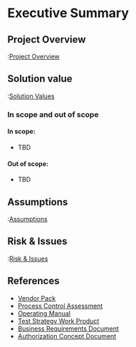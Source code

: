 # Executive Summary

## Project Overview

:[Project Overview](../docs/01-Introduction-and-Goals/Project-Overview.md)

## Solution value

:[Solution Values](../docs/01-Introduction-and-Goals/Solution-Values.md)

### In scope and out of scope

#### In scope:

* TBD

#### Out of scope:

* TBD

## Assumptions

:[Assumptions](../docs/04-Solution-Strategy/01-Solution-Strategy)

## Risk & Issues

:[Risk & Issues](../docs/11-Risks-and-Technical-Debt/Risks-and-Technical-Debt.template.md)

## References

* [Vendor Pack](http://SharePoint.url)
* [Process Control Assessment](http://SharePoint.url)
* [Operating Manual](http://SharePoint.url)
* [Test Strategy Work Product](http://SharePoint.url)
* [Business Requirements Document](http://SharePoint.url)
* [Authorization Concept Document](http://SharePoint.url)